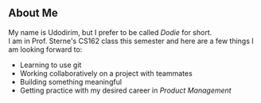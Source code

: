 ## About Me 
My name is Udodirim, but I prefer to be called *Dodie* for short. <br> I am in Prof. Sterne's CS162 class this semester and here are a few things I am looking forward to:
- Learning to use git
- Working collaboratively on a project with teammates
- Building something meaningful
- Getting practice with my desired career in *Product Management*
